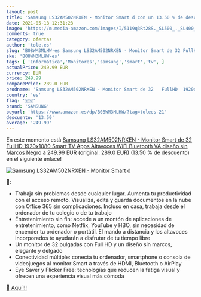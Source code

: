 ```yaml
---
layout: post
title: 'Samsung LS32AM502NRXEN - Monitor Smart d con un 13.50 % de descuento'
date: 2021-05-18 12:31:23
image: 'https://m.media-amazon.com/images/I/5119q3Rt28S._SL500_._SL400_.jpg'
comments: true
category: ofertas
author: 'tole.es'
slug: 'B08WM3MLHW-es Samsung LS32AM502NRXEN - Monitor Smart de 32 FullHD...'
sku: 'B08WM3MLHW-es'
tags: [ 'Informática','Monitores','samsung','smart','tv', ]
actualPrice: 249.99 EUR
currency: EUR
price: 249.99
comparePrice: 289.0 EUR
prodname: 'Samsung LS32AM502NRXEN - Monitor Smart de 32   FullHD  1920x1080  Smart TV Apps  Altavoces  WiFi  Bluetooth  VA  diseño sin Marcos  Negro'
country: 'es'
flag: '🇪🇸'
brand: 'SAMSUNG'
buyurl: 'https://www.amazon.es/dp/B08WM3MLHW/?tag=tolees-21'
descuento: '13.50'
average: '249.99'
---
```


En este momento está [Samsung LS32AM502NRXEN - Monitor Smart de 32   FullHD  1920x1080  Smart TV Apps  Altavoces  WiFi  Bluetooth  VA  diseño sin Marcos  Negro](https://www.amazon.es/dp/B08WM3MLHW/?tag=tolees-21) a 249.99 EUR (original: 289.0 EUR) (13.50 %  de descuento) en el siguiente enlace!

[![Samsung LS32AM502NRXEN - Monitor Smart d](https://m.media-amazon.com/images/I/5119q3Rt28S._SL500_._SL400_.jpg)](https://www.amazon.es/dp/B08WM3MLHW/?tag=tolees-21)

🔎:

- Trabaja sin problemas desde cualquier lugar. Aumenta tu productividad con el acceso remoto. Visualiza, edita y guarda documentos en la nube con Office 365 sin complicaciones. Incluso en casa, trabaja desde el ordenador de tu colegio o de tu trabajo
- Entretenimiento sin fin: accede a un montón de aplicaciones de entretenimiento, como Netflix, YouTube y HBO, sin necesidad de encender tu ordenador o portátil. El mando a distancia y los altavoces incorporados te ayudarán a disfrutar de tu tiempo libre
- Un monitor de 32 pulgadas con Full HD y un diseño sin marcos, elegante y delgado
- Conectividad múltiple: conecta tu ordenador, smartphone o consola de videojuegos al monitor Smart a través de HDMI, Bluetooth o AirPlay
- Eye Saver y Flicker Free: tecnologías que reducen la fatiga visual y ofrecen una experiencia visual más cómoda

[🛒 Aquí!!!](https://www.amazon.es/dp/B08WM3MLHW/?tag=tolees-21)

